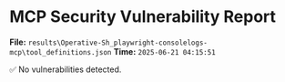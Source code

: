 # MCP Security Vulnerability Report
**File:** `results\Operative-Sh_playwright-consolelogs-mcp\tool_definitions.json`
**Time:** `2025-06-21 04:15:51`

✅ No vulnerabilities detected.